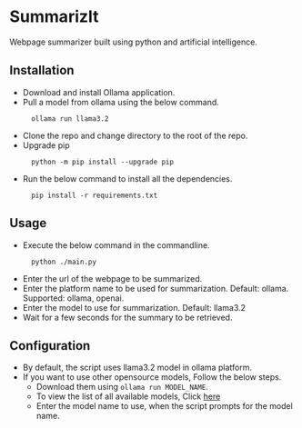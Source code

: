 # SummarizIt
Webpage summarizer built using python and artificial intelligence.

## Installation
- Download and install Ollama application.
- Pull a model from ollama using the below command.
  ```shell
    ollama run llama3.2
    ```
- Clone the repo and change directory to the root of the repo.
- Upgrade pip
  ```shell
    python -m pip install --upgrade pip
  ```
- Run the below command to install all the dependencies.
  ```shell
    pip install -r requirements.txt
  ```

## Usage
- Execute the below command in the commandline.
  ```shell
    python ./main.py
  ```
- Enter the url of the webpage to be summarized.
- Enter the platform name to be used for summarization. Default: ollama. Supported: ollama, openai.
- Enter the model to use for summarization. Default: llama3.2
- Wait for a few seconds for the summary to be retrieved.

## Configuration
- By default, the script uses llama3.2 model in ollama platform. 
- If you want to use other opensource models, Follow the below steps.
  - Download them using `ollama run MODEL_NAME`.
  - To view the list of all available models, Click [here](https://ollama.com/search)
  - Enter the model name to use, when the script prompts for the model name.